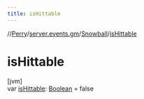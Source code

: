 ```yaml
---
title: isHittable
---
```

//[Perry](../../../index.html)/[server.events.gm](../index.html)/[Snowball](index.html)/[isHittable](is-hittable.html)



# isHittable



[jvm]\
var [isHittable](is-hittable.html): [Boolean](https://kotlinlang.org/api/latest/jvm/stdlib/kotlin/-boolean/index.html) = false




